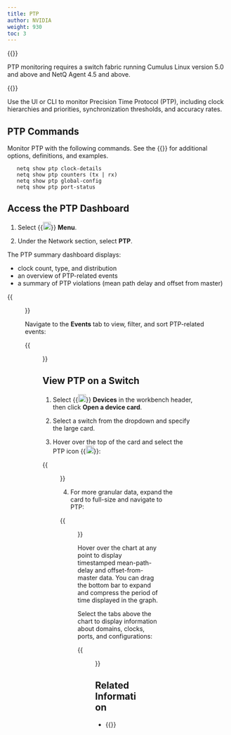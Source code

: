 ```yaml
---
title: PTP
author: NVIDIA
weight: 930
toc: 3
---
```


{{<notice note>}}

PTP monitoring requires a switch fabric running Cumulus Linux version 5.0 and above and NetQ Agent 4.5 and above.

{{</notice>}}

Use the UI or CLI to monitor Precision Time Protocol (PTP), including clock hierarchies and priorities, synchronization thresholds, and accuracy rates.

## PTP Commands

Monitor PTP with the following commands. See the {{<link title="show/#netq-show-ptp" text="command line reference">}} for additional options, definitions, and examples.

```
   netq show ptp clock-details
   netq show ptp counters (tx | rx) 
   netq show ptp global-config
   netq show ptp port-status 
```
## Access the PTP Dashboard

1. Select {{<img src="https://icons.cumulusnetworks.com/01-Interface-Essential/03-Menu/navigation-menu.svg" height="18" width="18">}} **Menu**.

2. Under the Network section, select **PTP**.

The PTP summary dashboard displays:
- clock count, type, and distribution
- an overview of PTP-related events 
- a summary of PTP violations (mean path delay and offset from master)

{{<figure src="/images/netq/ptp-management-dash-violations-450.png" width="1000">}}

Navigate to the **Events** tab to view, filter, and sort PTP-related events:

{{<figure src="/images/netq/ptp-events-tab-450.png" width="1000">}}

## View PTP on a Switch

1. Select {{<img src="/images/netq/devices.svg" height="18" width="18">}} **Devices** in the workbench header, then click **Open a device card**.

2. Select a switch from the dropdown and specify the large card.

3. Hover over the top of the card and select the PTP icon {{<img src="/images/netq/ptp-icon.png" height="18" width="18">}}:

{{<figure src="/images/netq/updated-ptp-450.png" width="700">}}

4. For more granular data, expand the card to full-size and navigate to PTP:

{{<figure src="/images/netq/updated-ptp-switch-450.png" width="1200">}}

Hover over the chart at any point to display timestamped mean-path-delay and offset-from-master data. You can drag the bottom bar to expand and compress the period of time displayed in the graph. 

Select the tabs above the chart to display information about domains, clocks, ports, and configurations:

{{<figure src="/images/netq/ptp-tabs-450.png" width="700">}}


## Related Information

- {{<exlink url="https://docs.nvidia.com/networking-ethernet-software/cumulus-linux-54/System-Configuration/Date-and-Time/Precision-Time-Protocol-PTP/" text="PTP and Cumulus Linux">}}
